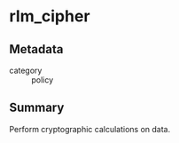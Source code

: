 # rlm_cipher
## Metadata
<dl>
  <dt>category</dt><dd>policy</dd>
</dl>

## Summary

Perform cryptographic calculations on data.
